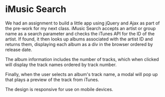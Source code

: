 # iMusic Search

We had an assignment to build a little app using jQuery and Ajax as part of the pre-work for my next class. iMusic Search accepts an artist or group name as a search parameter and checks the iTunes API for the ID of the artist. If found, it then looks up albums associated with the artist ID and returns them, displaying each album as a div in the browser ordered by release date.

The album information includes the number of tracks, which when clicked will display the track names ordered by track number.

Finally, when the user selects an album's track name, a modal will pop up that plays a preview of the track from iTunes.

The design is responsive for use on mobile devices.
